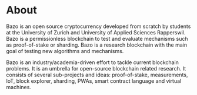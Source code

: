 # About

Bazo is an open source cryptocurrency developed from scratch by students at the University of Zurich and University of Applied Sciences Rapperswil. Bazo is a permissionless blockchain to test and evaluate mechanisms such as proof-of-stake or sharding. Bazo is a research blockchain with the main goal of testing new algorithms and mechanisms.

Bazo is an industry/academia-driven effort to tackle current blockchain problems. It is an umbrella for open-source blockchain related research. It consists of several sub-projects and ideas: proof-of-stake, measurements, IoT, block explorer, sharding, PWAs, smart contract language and virtual machines.

